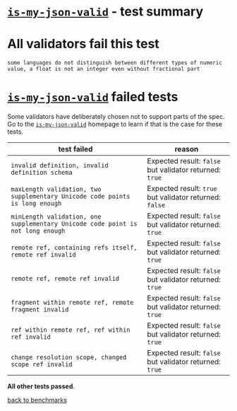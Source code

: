 # [`is-my-json-valid`](https://github.com/mafintosh/is-my-json-valid) - test summary

# All validators fail this test

`some languages do not distinguish between different types of numeric value, a float is not an integer even without fractional part`


# [`is-my-json-valid`](https://github.com/mafintosh/is-my-json-valid) failed tests

Some validators have deliberately chosen not to support parts of the spec. Go to the [`is-my-json-valid`](https://github.com/mafintosh/is-my-json-valid) homepage to learn if
that is the case for these tests.

|test failed|reason
|-----------|------
|`invalid definition, invalid definition schema`|Expected result: `false` but validator returned: `true`
|`maxLength validation, two supplementary Unicode code points is long enough`|Expected result: `true` but validator returned: `false`
|`minLength validation, one supplementary Unicode code point is not long enough`|Expected result: `false` but validator returned: `true`
|`remote ref, containing refs itself, remote ref invalid`|Expected result: `false` but validator returned: `true`
|`remote ref, remote ref invalid`|Expected result: `false` but validator returned: `true`
|`fragment within remote ref, remote fragment invalid`|Expected result: `false` but validator returned: `true`
|`ref within remote ref, ref within ref invalid`|Expected result: `false` but validator returned: `true`
|`change resolution scope, changed scope ref invalid`|Expected result: `false` but validator returned: `true`

**All other tests passed**.

[back to benchmarks](https://github.com/Muscula/json-schema-benchmark)